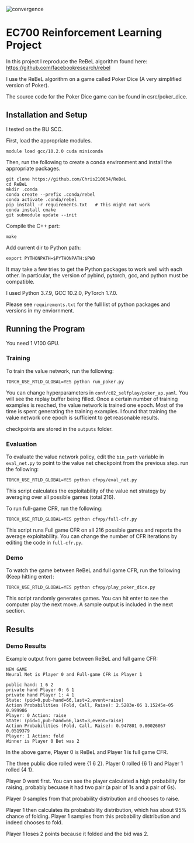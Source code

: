 ![convergence](https://user-images.githubusercontent.com/10382186/117016257-86c9c300-acc0-11eb-9a15-4b42daad0203.PNG)
# EC700 Reinforcement Learning Project

In this project I reproduce the ReBeL algorithm found here: https://github.com/facebookresearch/rebel

I use the ReBeL algorithm on a game called Poker Dice (A very simplified version of Poker).

The source code for the Poker Dice game can be found in csrc/poker_dice.

## Installation and Setup

I tested on the BU SCC. 

First, load the appropriate modules.
```
module load gcc/10.2.0 cuda miniconda
```

Then, run the following to create a conda environment and install the appropriate packages.
```
git clone https://github.com/Chris210634/ReBeL
cd ReBeL
mkdir .conda
conda create --prefix .conda/rebel
conda activate .conda/rebel
pip install -r requirements.txt   # This might not work
conda install cmake
git submodule update --init
```

Compile the C++ part:
```
make
```

Add current dir to Python path:
```
export PYTHONPATH=$PYTHONPATH:$PWD
```

It may take a few tries to get the Python packages to work well with each other.
In particular, the version of pybind, pytorch, gcc, and python must be compatible.

I used Python 3.7.9, GCC 10.2.0, PyTorch 1.7.0.

Please see ```requirements.txt``` for the full list of python packages and versions in my enviornment.

## Running the Program

You need 1 V100 GPU.

### Training

To train the value network, run the following:

```
TORCH_USE_RTLD_GLOBAL=YES python run_poker.py
```
You can change hyperparameters in ```conf/c02_selfplay/poker_ap.yaml```.
You will see the replay buffer being filled. Once a certain number of training examples is reached, the value network is trained one epoch.
Most of the time is spent generating the training examples.
I found that training the value network one epoch is sufficient to get reasonable results.

checkpoints are stored in the ```outputs``` folder.

### Evaluation
To evaluate the value network policy, edit the ```bin_path``` variable in ```eval_net.py``` to point to the value net checkpoint from the previous step. run the following:

```
TORCH_USE_RTLD_GLOBAL=YES python cfvpy/eval_net.py 
```

This script calculates the exploitability of the value net strategy by averaging over all possible games (total 216).

To run full-game CFR, run the following:

```
TORCH_USE_RTLD_GLOBAL=YES python cfvpy/full-cfr.py
```

This script runs Full game CFR on all 216 possible games and reports the average exploitability. You can change the number of CFR iterations by editing the code in ```full-cfr.py```.

### Demo

To watch the game between ReBeL and full game CFR, run the following (Keep hitting enter):
```
TORCH_USE_RTLD_GLOBAL=YES python cfvpy/play_poker_dice.py
```

This script randomly generates games. You can hit enter to see the computer play the next move. A sample output is included in the next section.

## Results

### Demo Results

Example output from game between ReBeL and full game CFR:

```
NEW GAME
Neural Net is Player 0 and Full-game CFR is Player 1

public hand: 1 6 2
private hand Player 0: 6 1
private hand Player 1: 4 1
State: (pid=0,pub-hand=66,last=2,event=raise)
Action Probabilities (Fold, Call, Raise): 2.5283e-06 1.15245e-05 0.999986
Player: 0 Action: raise
State: (pid=1,pub-hand=66,last=3,event=raise)
Action Probabilities (Fold, Call, Raise): 0.947801 0.00026067 0.0519379
Player: 1 Action: fold
Winner is Player 0 Bet was 2
```

In the above game, Player 0 is ReBeL and Player 1 is full game CFR.

The three public dice rolled were {1 6 2}. Player 0 rolled {6 1} and Player 1 rolled {4 1}.

Player 0 went first. You can see the player calculated a high probability for raising, probably becuase it had two pair (a pair of 1s and a pair of 6s).

Player 0 samples from that probability distribution and chooses to raise.

Player 1 then calculates its probabability distribution, which has about 95% chance of folding. Player 1 samples from this probability distribution and indeed chooses to fold.

Player 1 loses 2 points because it folded and the bid was 2.





